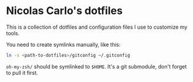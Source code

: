 # Nicolas Carlo's dotfiles

This is a collection of dotfiles and configuration files I use to customize my tools.

You need to create symlinks manually, like this:

```sh
ln -s <path-to-dotfiles>/gitconfig ~/.gitconfig
```

`oh-my-zsh/` should be symlinked to `$HOME`. It's a git submodule, don't forget to pull it first.
